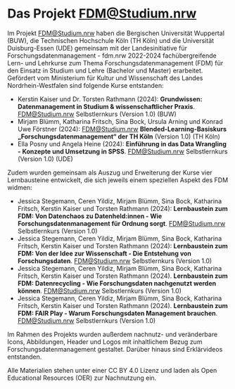 # Das Projekt FDM@Studium.nrw

Im Projekt FDM@Studium.nrw haben die Bergischen Universität Wuppertal (BUW), die Technischen Hochschule Köln (TH Köln) und die Universität Duisburg-Essen (UDE) gemeinsam mit der Landesinitiative für Forschungsdatenmanagement - fdm.nrw 2022-2024 fachübergreifende Lern- und Lehrkurse zum Thema Forschungsdatenmanagement (FDM) für den Einsatz in Studium und Lehre (Bachelor und Master) erarbeitet. Gefördert vom Ministerium für Kultur und Wissenschaft des Landes Nordrhein-Westfalen sind folgende Kurse entstanden:

- Kerstin Kaiser und Dr. Torsten Rathmann (2024): **Grundwissen: Datenmanagement in Studium & wissenschaftlicher Praxis**. FDM@Studium.nrw Selbstlernkurs (Version 1.0) (BUW)
- Mirjam Blümm, Katharina Fritsch, Sina Bock, Ursula Arning und Konrad Uwe Förstner (2024): FDM@Studium.nrw **Blended-Learning-Basiskurs „Forschungsdatenmanagement“ der TH Köln** (Version 1.0) (TH Köln) 
- Ella Posny und Angela Heine (2024): **Einführung in das Data Wrangling - Konzepte und Umsetzung in SPSS**. FDM@Studium.nrw Selbstlernkurs (Version 1.0) (UDE) 

Zudem wurden gemeinsam als Auszug und Erweiterung der Kurse vier Lernbausteine entwickelt, die sich jeweils einem speziellen Aspekt des FDM widmen:

- Jessica Stegemann, Ceren Yildiz, Mirjam Blümm, Sina Bock, Katharina Fritsch, Kerstin Kaiser und Torsten Rathmann (2024): **Lernbaustein zum FDM: Von Datenchaos zu Datenheld:innen - Wie Forschungsdatenmanagement für Ordnung sorgt**. FDM@Studium.nrw Selbstlernkurs (Version 1.0)
- Jessica Stegemann, Ceren Yildiz, Mirjam Blümm, Sina Bock, Katharina Fritsch, Kerstin Kaiser und Torsten Rathmann (2024): **Lernbaustein zum FDM: Von der Idee zur Wissenschaft - Die Entstehung von Forschungsdaten**. FDM@Studium.nrw Selbstlernkurs (Version 1.0)
- Jessica Stegemann, Ceren Yildiz, Mirjam Blümm, Sina Bock, Katharina Fritsch, Kerstin Kaiser und Torsten Rathmann (2024). **Lernbaustein zum FDM: Datenrecycling - Wie Forschungsdaten nachgenutzt werden können**. FDM@Studium.nrw Selbstlernkurs (Version 1.0)
- Jessica Stegemann, Ceren Yildiz, Mirjam Blümm, Sina Bock, Katharina Fritsch, Kerstin Kaiser und Torsten Rathmann (2024). **Lernbaustein zum FDM: FAIR Play - Warum Forschungsdaten Management brauchen**. FDM@Studium.nrw Selbstlernkurs (Version 1.0)

Im Rahmen des Projekts wurden außerdem nachnutz- und veränderbare Icons, Abbildungen, Header und Logos mit inhaltlichem Bezug zum Forschungsdatenmanagement gestaltet.
Darüber hinaus sind Erklärvideos entstanden. 

Alle Materialien stehen unter einer CC BY 4.0 Lizenz und laden als Open Educational Resources (OER) zur Nachnutzung ein.
